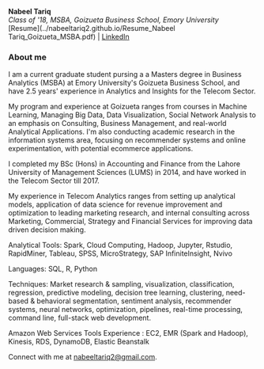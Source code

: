 
**Nabeel Tariq**  
*Class of '18, MSBA, Goizueta Business School, Emory University*  
[Resume](../nabeeltariq2.github.io/Resume_Nabeel Tariq_Goizueta_MSBA.pdf) | [LinkedIn](https://www.linkedin.com/in/nabeeltariq2/)  

### About me

I am a current graduate student pursing a a Masters degree in Business Analytics (MSBA) at Emory University's Goizueta Business School, and have 2.5 years' experience in Analytics and Insights for the Telecom Sector.

My program and experience at Goizueta ranges from courses in Machine Learning, Managing Big Data, Data Visualization, Social Network Analysis to an emphasis on Consulting, Business Management, and real-world Analytical Applications. I'm also conducting academic research in the information systems area, focusing on recommender systems and online experimentation, with potential ecommerce applications.

I completed my BSc (Hons) in Accounting and Finance from the Lahore University of Management Sciences (LUMS) in 2014, and have worked in the Telecom Sector till 2017.

My experience in Telecom Analytics ranges from setting up analytical models, application of data science for revenue improvement and optimization to leading marketing research, and internal consulting across Marketing, Commercial, Strategy and Financial Services for improving data driven decision making.

Analytical Tools: Spark, Cloud Computing, Hadoop, Jupyter, Rstudio, RapidMiner, Tableau, SPSS, MicroStrategy, SAP InfiniteInsight, Nvivo

Languages: SQL, R, Python

Techniques: Market research & sampling, visualization, classification, regression, predictive modeling, decision tree learning, clustering, need-based & behavioral segmentation, sentiment analysis, recommender systems, neural networks, optimization, pipelines, real-time processing, command line, full-stack web development.

Amazon Web Services Tools Experience : EC2, EMR (Spark and Hadoop), Kinesis, RDS, DynamoDB, Elastic Beanstalk


Connect with me at nabeeltariq2@gmail.com.
